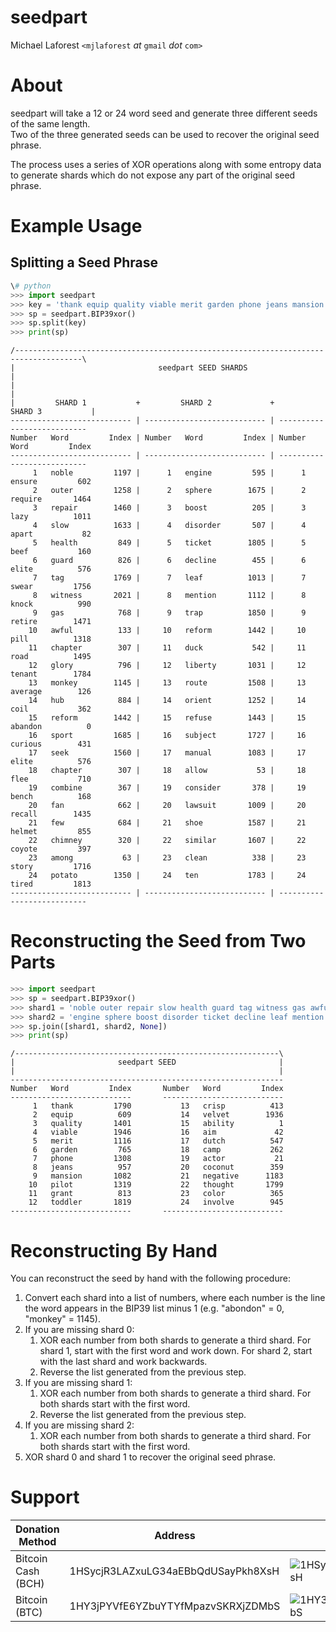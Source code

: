 # seedpart

Michael Laforest `<mjlaforest` *at* `gmail` *dot* `com>`

# About

seedpart will take a 12 or 24 word seed and generate three different seeds of the same length.  
Two of the three generated seeds can be used to recover the original seed phrase.  
  
The process uses a series of XOR operations along with some entropy data to generate shards which do not expose any part of the original seed phrase.

# Example Usage

## Splitting a Seed Phrase
```python
\# python
>>> import seedpart
>>> key = 'thank equip quality viable merit garden phone jeans mansion pilot grant toddler crisp velvet ability aim dutch camp actor coconut negative thought color involve'
>>> sp = seedpart.BIP39xor()
>>> sp.split(key)
>>> print(sp)
```
```
/-------------------------------------------------------------------------------------\
|                                seedpart SEED SHARDS                                 |
|                                                                                     |
|         SHARD 1           +         SHARD 2             +         SHARD 3           |
--------------------------- | --------------------------- | ---------------------------
Number   Word         Index | Number   Word         Index | Number   Word         Index
--------------------------- | --------------------------- | ---------------------------
     1   noble         1197 |      1   engine         595 |      1   ensure         602
     2   outer         1258 |      2   sphere        1675 |      2   require       1464
     3   repair        1460 |      3   boost          205 |      3   lazy          1011
     4   slow          1633 |      4   disorder       507 |      4   apart           82
     5   health         849 |      5   ticket        1805 |      5   beef           160
     6   guard          826 |      6   decline        455 |      6   elite          576
     7   tag           1769 |      7   leaf          1013 |      7   swear         1756
     8   witness       2021 |      8   mention       1112 |      8   knock          990
     9   gas            768 |      9   trap          1850 |      9   retire        1471
    10   awful          133 |     10   reform        1442 |     10   pill          1318
    11   chapter        307 |     11   duck           542 |     11   road          1495
    12   glory          796 |     12   liberty       1031 |     12   tenant        1784
    13   monkey        1145 |     13   route         1508 |     13   average        126
    14   hub            884 |     14   orient        1252 |     14   coil           362
    15   reform        1442 |     15   refuse        1443 |     15   abandon          0
    16   sport         1685 |     16   subject       1727 |     16   curious        431
    17   seek          1560 |     17   manual        1083 |     17   elite          576
    18   chapter        307 |     18   allow           53 |     18   flee           710
    19   combine        367 |     19   consider       378 |     19   bench          168
    20   fan            662 |     20   lawsuit       1009 |     20   recall        1435
    21   few            684 |     21   shoe          1587 |     21   helmet         855
    22   chimney        320 |     22   similar       1607 |     22   coyote         397
    23   among           63 |     23   clean          338 |     23   story         1716
    24   potato        1350 |     24   ten           1783 |     24   tired         1813
--------------------------- | --------------------------- | ---------------------------
```
# Reconstructing the Seed from Two Parts
```python
>>> import seedpart
>>> sp = seedpart.BIP39xor()
>>> shard1 = 'noble outer repair slow health guard tag witness gas awful chapter glory monkey hub reform sport seek chapter combine fan few chimney among potato'
>>> shard2 = 'engine sphere boost disorder ticket decline leaf mention trap reform duck liberty route orient refuse subject manual allow consider lawsuit shoe similar clean ten'
>>> sp.join([shard1, shard2, None])
>>> print(sp)
```
```
/-----------------------------------------------------------\
|                       seedpart SEED                       |
|                                                           |
-------------------------------------------------------------
Number   Word         Index       Number   Word         Index
---------------------------       ---------------------------
     1   thank         1790           13   crisp          413
     2   equip          609           14   velvet        1936
     3   quality       1401           15   ability          1
     4   viable        1946           16   aim             42
     5   merit         1116           17   dutch          547
     6   garden         765           18   camp           262
     7   phone         1308           19   actor           21
     8   jeans          957           20   coconut        359
     9   mansion       1082           21   negative      1183
    10   pilot         1319           22   thought       1799
    11   grant          813           23   color          365
    12   toddler       1819           24   involve        945
---------------------------       ---------------------------
```

# Reconstructing By Hand

You can reconstruct the seed by hand with the following procedure:  
1. Convert each shard into a list of numbers, where each number is the line the word appears in the BIP39 list minus 1 (e.g. "abondon" = 0, "monkey" = 1145).
1. If you are missing shard 0:
    1. XOR each number from both shards to generate a third shard. For shard 1, start with the first word and work down. For shard 2, start with the last shard and work backwards.
	1. Reverse the list generated from the previous step.
1. If you are missing shard 1:
    1. XOR each number from both shards to generate a third shard. For both shards start with the first word.
	1. Reverse the list generated from the previous step.
1. If you are missing shard 2:
    1. XOR each number from both shards to generate a third shard. For both shards start with the first word.
1. XOR shard 0 and shard 1 to recover the original seed phrase.

# Support

Donation Method | Address | QR Code
--- | --- | ---
Bitcoin Cash (BCH) | 1HSycjR3LAZxuLG34aEBbQdUSayPkh8XsH | ![1HSycjR3LAZxuLG34aEBbQdUSayPkh8XsH](https://raw.github.com/MJL85/natlas/master/docs/donate/BCH.png "Bitcoin Cash (BCH)")
Bitcoin (BTC) | 1HY3jPYVfE6YZbuYTYfMpazvSKRXjZDMbS  | ![1HY3jPYVfE6YZbuYTYfMpazvSKRXjZDMbS](https://raw.github.com/MJL85/natlas/master/docs/donate/BTC.png "Bitcoin (BTC)")
